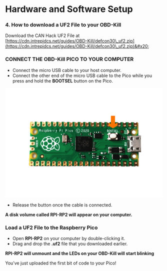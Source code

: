 # Hardware and Software Setup

### 4. **How to download a UF2 File to your OBD-Kill**

Download the CAN Hack UF2 File at [https://cdn.intrepidcs.net/guides/OBD-Kill/defcon30\_uf2.zip](https://cdn.intrepidcs.net/guides/OBD-Kill/defcon30\_uf2.zip)&#x20;

### CONNECT THE OBD-Kill PICO TO YOUR COMPUTER&#x20;

* Connect the micro USB cable to your host computer.&#x20;
* Connect the other end of the micro USB cable to the Pico while you press and hold the **BOOTSEL** button on the Pico.

![](.gitbook/assets/image11-1.png)

* Release the button once the cable is connected.

**A disk volume called RPI-RP2 will appear on your computer.**

### Load a UF2 File to the Raspberry Pico&#x20;

* Open **RPI-RP2** on your computer by double-clicking it.&#x20;
* Drag and drop the **.uf2** file that you downloaded earlier.

**RPI-RP2 will unmount and the LEDs on your OBD-Kill will start blinking**

You’ve just uploaded the first bit of code to your Pico!
